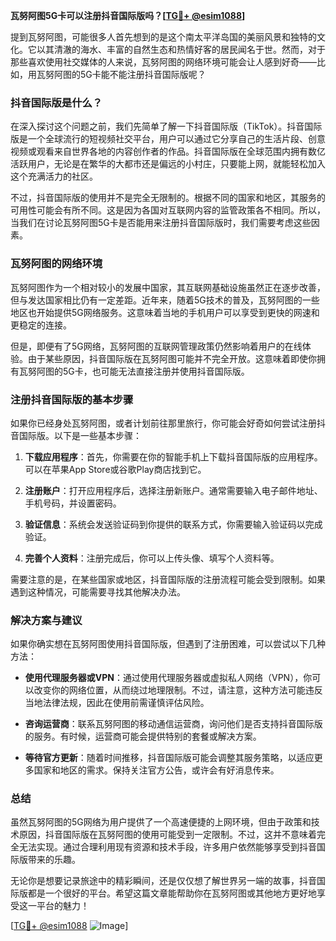 **瓦努阿图5G卡可以注册抖音国际版吗？[[TG💪+ @esim1088](https://t.me/s/esim1088)]**

提到瓦努阿图，可能很多人首先想到的是这个南太平洋岛国的美丽风景和独特的文化。它以其清澈的海水、丰富的自然生态和热情好客的居民闻名于世。然而，对于那些喜欢使用社交媒体的人来说，瓦努阿图的网络环境可能会让人感到好奇——比如，用瓦努阿图的5G卡能不能注册抖音国际版呢？

### 抖音国际版是什么？

在深入探讨这个问题之前，我们先简单了解一下抖音国际版（TikTok）。抖音国际版是一个全球流行的短视频社交平台，用户可以通过它分享自己的生活片段、创意视频或观看来自世界各地的内容创作者的作品。抖音国际版在全球范围内拥有数亿活跃用户，无论是在繁华的大都市还是偏远的小村庄，只要能上网，就能轻松加入这个充满活力的社区。

不过，抖音国际版的使用并不是完全无限制的。根据不同的国家和地区，其服务的可用性可能会有所不同。这是因为各国对互联网内容的监管政策各不相同。所以，当我们在讨论瓦努阿图5G卡是否能用来注册抖音国际版时，我们需要考虑这些因素。

### 瓦努阿图的网络环境

瓦努阿图作为一个相对较小的发展中国家，其互联网基础设施虽然正在逐步改善，但与发达国家相比仍有一定差距。近年来，随着5G技术的普及，瓦努阿图的一些地区也开始提供5G网络服务。这意味着当地的手机用户可以享受到更快的网速和更稳定的连接。

但是，即便有了5G网络，瓦努阿图的互联网管理政策仍然影响着用户的在线体验。由于某些原因，抖音国际版在瓦努阿图可能并不完全开放。这意味着即使你拥有瓦努阿图的5G卡，也可能无法直接注册并使用抖音国际版。

### 注册抖音国际版的基本步骤

如果你已经身处瓦努阿图，或者计划前往那里旅行，你可能会好奇如何尝试注册抖音国际版。以下是一些基本步骤：

1. **下载应用程序**：首先，你需要在你的智能手机上下载抖音国际版的应用程序。可以在苹果App Store或谷歌Play商店找到它。
   
2. **注册账户**：打开应用程序后，选择注册新账户。通常需要输入电子邮件地址、手机号码，并设置密码。

3. **验证信息**：系统会发送验证码到你提供的联系方式，你需要输入验证码以完成验证。

4. **完善个人资料**：注册完成后，你可以上传头像、填写个人资料等。

需要注意的是，在某些国家或地区，抖音国际版的注册流程可能会受到限制。如果遇到这种情况，可能需要寻找其他解决办法。

### 解决方案与建议

如果你确实想在瓦努阿图使用抖音国际版，但遇到了注册困难，可以尝试以下几种方法：

- **使用代理服务器或VPN**：通过使用代理服务器或虚拟私人网络（VPN），你可以改变你的网络位置，从而绕过地理限制。不过，请注意，这种方法可能违反当地法律法规，因此在使用前需谨慎评估风险。
  
- **咨询运营商**：联系瓦努阿图的移动通信运营商，询问他们是否支持抖音国际版的服务。有时候，运营商可能会提供特别的套餐或解决方案。

- **等待官方更新**：随着时间推移，抖音国际版可能会调整其服务策略，以适应更多国家和地区的需求。保持关注官方公告，或许会有好消息传来。

### 总结

虽然瓦努阿图的5G网络为用户提供了一个高速便捷的上网环境，但由于政策和技术原因，抖音国际版在瓦努阿图的使用可能受到一定限制。不过，这并不意味着完全无法实现。通过合理利用现有资源和技术手段，许多用户依然能够享受到抖音国际版带来的乐趣。

无论你是想要记录旅途中的精彩瞬间，还是仅仅想了解世界另一端的故事，抖音国际版都是一个很好的平台。希望这篇文章能帮助你在瓦努阿图或其他地方更好地享受这一平台的魅力！

[[TG💪+ @esim1088](https://t.me/s/esim1088) ![Image](https://i.postimg.cc/4NQfJmqS/Snipaste-2025-05-13-00-14-12.png)]